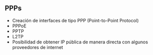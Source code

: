 ## PPPs

- Creación de interfaces de tipo PPP (Point-to-Point Protocol)
 - PPPoE
 - PPTP
 - L2TP
- Posibilidad de obtener IP pública de manera directa con algunos proveedores de internet
